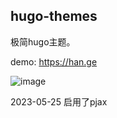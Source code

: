 ## hugo-themes

极简hugo主题。

demo: https://han.ge

![image](https://imgbed.netlify.app/images/image.2kq55nyy0w00.png)

2023-05-25 启用了pjax